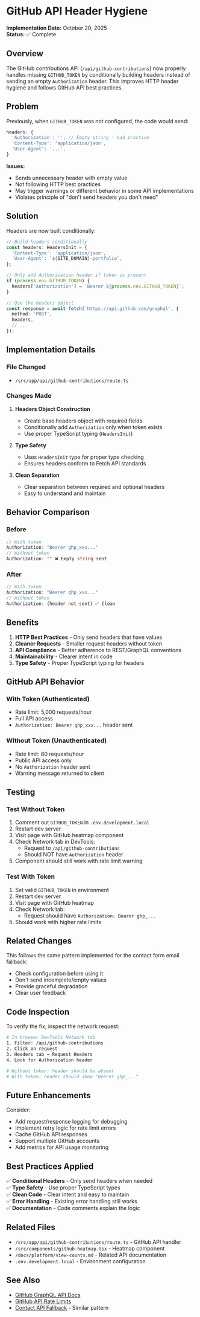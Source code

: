 # GitHub API Header Hygiene

**Implementation Date:** October 20, 2025  
**Status:** ✅ Complete

## Overview

The GitHub contributions API (`/api/github-contributions`) now properly handles missing `GITHUB_TOKEN` by conditionally building headers instead of sending an empty `Authorization` header. This improves HTTP header hygiene and follows GitHub API best practices.

## Problem

Previously, when `GITHUB_TOKEN` was not configured, the code would send:

```typescript
headers: {
  'Authorization': '', // Empty string - bad practice
  'Content-Type': 'application/json',
  'User-Agent': '...',
}
```

**Issues:**
- Sends unnecessary header with empty value
- Not following HTTP best practices
- May trigger warnings or different behavior in some API implementations
- Violates principle of "don't send headers you don't need"

## Solution

Headers are now built conditionally:

```typescript
// Build headers conditionally
const headers: HeadersInit = {
  'Content-Type': 'application/json',
  'User-Agent': `${SITE_DOMAIN}-portfolio`,
};

// Only add Authorization header if token is present
if (process.env.GITHUB_TOKEN) {
  headers['Authorization'] = `Bearer ${process.env.GITHUB_TOKEN}`;
}

// Use the headers object
const response = await fetch('https://api.github.com/graphql', {
  method: 'POST',
  headers,
  // ...
});
```

## Implementation Details

### File Changed
- `/src/app/api/github-contributions/route.ts`

### Changes Made
1. **Headers Object Construction**
   - Create base headers object with required fields
   - Conditionally add `Authorization` only when token exists
   - Use proper TypeScript typing (`HeadersInit`)

2. **Type Safety**
   - Uses `HeadersInit` type for proper type checking
   - Ensures headers conform to Fetch API standards

3. **Clean Separation**
   - Clear separation between required and optional headers
   - Easy to understand and maintain

## Behavior Comparison

### Before
```typescript
// With token
Authorization: "Bearer ghp_xxx..."
// Without token
Authorization: "" ❌ Empty string sent
```

### After
```typescript
// With token
Authorization: "Bearer ghp_xxx..."
// Without token
Authorization: (header not sent) ✅ Clean
```

## Benefits

1. **HTTP Best Practices** - Only send headers that have values
2. **Cleaner Requests** - Smaller request headers without token
3. **API Compliance** - Better adherence to REST/GraphQL conventions
4. **Maintainability** - Clearer intent in code
5. **Type Safety** - Proper TypeScript typing for headers

## GitHub API Behavior

### With Token (Authenticated)
- Rate limit: 5,000 requests/hour
- Full API access
- `Authorization: Bearer ghp_xxx...` header sent

### Without Token (Unauthenticated)
- Rate limit: 60 requests/hour
- Public API access only
- No `Authorization` header sent
- Warning message returned to client

## Testing

### Test Without Token
1. Comment out `GITHUB_TOKEN` in `.env.development.local`
2. Restart dev server
3. Visit page with GitHub heatmap component
4. Check Network tab in DevTools:
   - Request to `/api/github-contributions`
   - Should NOT have `Authorization` header
5. Component should still work with rate limit warning

### Test With Token
1. Set valid `GITHUB_TOKEN` in environment
2. Restart dev server
3. Visit page with GitHub heatmap
4. Check Network tab:
   - Request should have `Authorization: Bearer ghp_...`
5. Should work with higher rate limits

## Related Changes

This follows the same pattern implemented for the contact form email fallback:
- Check configuration before using it
- Don't send incomplete/empty values
- Provide graceful degradation
- Clear user feedback

## Code Inspection

To verify the fix, inspect the network request:

```bash
# In browser DevTools Network tab
1. Filter: /api/github-contributions
2. Click on request
3. Headers tab → Request Headers
4. Look for Authorization header

# Without token: header should be absent
# With token: header should show "Bearer ghp_..."
```

## Future Enhancements

Consider:
- Add request/response logging for debugging
- Implement retry logic for rate limit errors
- Cache GitHub API responses
- Support multiple GitHub accounts
- Add metrics for API usage monitoring

## Best Practices Applied

✅ **Conditional Headers** - Only send headers when needed  
✅ **Type Safety** - Use proper TypeScript types  
✅ **Clean Code** - Clear intent and easy to maintain  
✅ **Error Handling** - Existing error handling still works  
✅ **Documentation** - Code comments explain the logic  

## Related Files

- `/src/app/api/github-contributions/route.ts` - GitHub API handler
- `/src/components/github-heatmap.tsx` - Heatmap component
- `/docs/platform/view-counts.md` - Related API documentation
- `.env.development.local` - Environment configuration

## See Also

- [GitHub GraphQL API Docs](https://docs.github.com/en/graphql)
- [GitHub API Rate Limits](https://docs.github.com/en/rest/overview/resources-in-the-rest-api#rate-limiting)
- [Contact API Fallback](./contact-fallback.md) - Similar pattern
